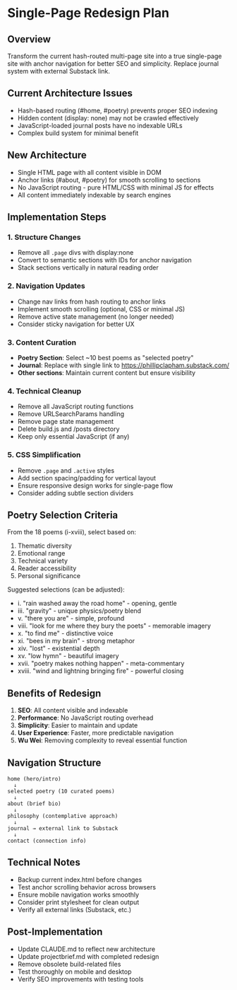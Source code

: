 # Single-Page Redesign Plan

## Overview
Transform the current hash-routed multi-page site into a true single-page site with anchor navigation for better SEO and simplicity. Replace journal system with external Substack link.

## Current Architecture Issues
- Hash-based routing (#home, #poetry) prevents proper SEO indexing
- Hidden content (display: none) may not be crawled effectively
- JavaScript-loaded journal posts have no indexable URLs
- Complex build system for minimal benefit

## New Architecture
- Single HTML page with all content visible in DOM
- Anchor links (#about, #poetry) for smooth scrolling to sections
- No JavaScript routing - pure HTML/CSS with minimal JS for effects
- All content immediately indexable by search engines

## Implementation Steps

### 1. Structure Changes
- Remove all `.page` divs with display:none
- Convert to semantic sections with IDs for anchor navigation
- Stack sections vertically in natural reading order

### 2. Navigation Updates
- Change nav links from hash routing to anchor links
- Implement smooth scrolling (optional, CSS or minimal JS)
- Remove active state management (no longer needed)
- Consider sticky navigation for better UX

### 3. Content Curation
- **Poetry Section**: Select ~10 best poems as "selected poetry"
- **Journal**: Replace with single link to https://phillipclapham.substack.com/
- **Other sections**: Maintain current content but ensure visibility

### 4. Technical Cleanup
- Remove all JavaScript routing functions
- Remove URLSearchParams handling
- Remove page state management
- Delete build.js and /posts directory
- Keep only essential JavaScript (if any)

### 5. CSS Simplification
- Remove `.page` and `.active` styles
- Add section spacing/padding for vertical layout
- Ensure responsive design works for single-page flow
- Consider adding subtle section dividers

## Poetry Selection Criteria
From the 18 poems (i-xviii), select based on:
1. Thematic diversity
2. Emotional range
3. Technical variety
4. Reader accessibility
5. Personal significance

Suggested selections (can be adjusted):
- i. "rain washed away the road home" - opening, gentle
- iii. "gravity" - unique physics/poetry blend
- v. "there you are" - simple, profound
- viii. "look for me where they bury the poets" - memorable imagery
- x. "to find me" - distinctive voice
- xi. "bees in my brain" - strong metaphor
- xiv. "lost" - existential depth
- xv. "low hymn" - beautiful imagery
- xvii. "poetry makes nothing happen" - meta-commentary
- xviii. "wind and lightning bringing fire" - powerful closing

## Benefits of Redesign
1. **SEO**: All content visible and indexable
2. **Performance**: No JavaScript routing overhead
3. **Simplicity**: Easier to maintain and update
4. **User Experience**: Faster, more predictable navigation
5. **Wu Wei**: Removing complexity to reveal essential function

## Navigation Structure
```
home (hero/intro)
  ↓
selected poetry (10 curated poems)
  ↓
about (brief bio)
  ↓
philosophy (contemplative approach)
  ↓
journal → external link to Substack
  ↓
contact (connection info)
```

## Technical Notes
- Backup current index.html before changes
- Test anchor scrolling behavior across browsers
- Ensure mobile navigation works smoothly
- Consider print stylesheet for clean output
- Verify all external links (Substack, etc.)

## Post-Implementation
- Update CLAUDE.md to reflect new architecture
- Update projectbrief.md with completed redesign
- Remove obsolete build-related files
- Test thoroughly on mobile and desktop
- Verify SEO improvements with testing tools